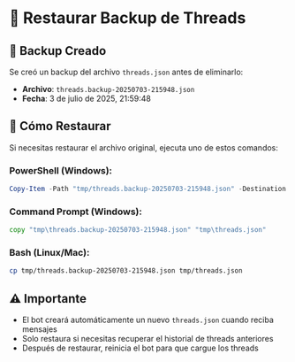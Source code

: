 # 🔄 Restaurar Backup de Threads

## 📁 Backup Creado

Se creó un backup del archivo `threads.json` antes de eliminarlo:
- **Archivo**: `threads.backup-20250703-215948.json`
- **Fecha**: 3 de julio de 2025, 21:59:48

## 🔧 Cómo Restaurar

Si necesitas restaurar el archivo original, ejecuta uno de estos comandos:

### PowerShell (Windows):
```powershell
Copy-Item -Path "tmp/threads.backup-20250703-215948.json" -Destination "tmp/threads.json"
```

### Command Prompt (Windows):
```cmd
copy "tmp\threads.backup-20250703-215948.json" "tmp\threads.json"
```

### Bash (Linux/Mac):
```bash
cp tmp/threads.backup-20250703-215948.json tmp/threads.json
```

## ⚠️ Importante

- El bot creará automáticamente un nuevo `threads.json` cuando reciba mensajes
- Solo restaura si necesitas recuperar el historial de threads anteriores
- Después de restaurar, reinicia el bot para que cargue los threads 